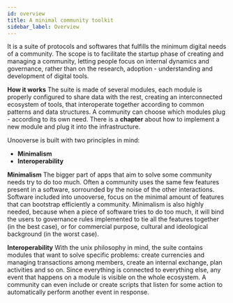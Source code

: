 ```yaml
---
id: overview
title: A minimal community toolkit
sidebar_label: Overview
---
```


It is a suite of protocols and softwares that fulfills the minimum digital needs of a community. The scope is to facilitate the startup phase of creating and managing a community, letting people focus on internal dynamics and governance, rather than on the research, adoption - understanding and development of digital tools. 

**How it works**
The suite is made of several modules, each module is properly configured to share data with the rest, creating an interconnected ecosystem of tools, that interoperate together according to common patterns and data structures. A community can choose which modules plug - according to its own need. There is a **chapter** about how to implement a new module and plug it into the infrastructure.

Unooverse is built with two principles in mind:
- **Minimalism**
- **Interoperability**


**Minimalism**
The bigger part of apps that aim to solve some community needs try to do too much. Often a community uses the same few features present in a software, sorrounded by the noise of the other interactions. 
Software included into unooverse, focus on the minimal amount of features that can bootstrap efficiently a community.
Minimalism is also highly needed, because when a piece of software tries to do too much, it will bind the users to governance rules implemented to tie all the features together (in the best case), or for commercial purpose, cultural and ideological background (in the worst case). 

**Interoperability**
With the unix philosophy in mind, the suite contains modules that want to solve specific problems: create currencies and managing transactions among members, create an internal exchange, plan activities and so on. 
Since everything is connected to everything else, any event that happens on a module is visible on the whole ecosystem. A community can even include or create scripts that listen for some action to automatically perform another event in response.





